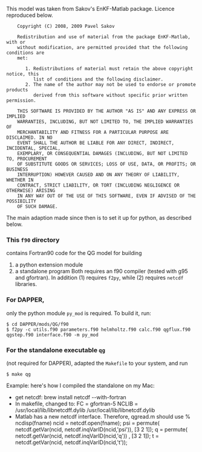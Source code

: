 This model was taken from Sakov's EnKF-Matlab package. Licence reproduced below.

        Copyright (C) 2008, 2009 Pavel Sakov

        Redistribution and use of material from the package EnKF-Matlab, with or
        without modification, are permitted provided that the following conditions are 
        met:
        
           1. Redistributions of material must retain the above copyright notice, this
              list of conditions and the following disclaimer.
           2. The name of the author may not be used to endorse or promote products
              derived from this software without specific prior written permission.
        
        THIS SOFTWARE IS PROVIDED BY THE AUTHOR "AS IS" AND ANY EXPRESS OR IMPLIED 
        WARRANTIES, INCLUDING, BUT NOT LIMITED TO, THE IMPLIED WARRANTIES OF
        MERCHANTABILITY AND FITNESS FOR A PARTICULAR PURPOSE ARE DISCLAIMED. IN NO
        EVENT SHALL THE AUTHOR BE LIABLE FOR ANY DIRECT, INDIRECT, INCIDENTAL, SPECIAL,
        EXEMPLARY, OR CONSEQUENTIAL DAMAGES (INCLUDING, BUT NOT LIMITED TO, PROCUREMENT
        OF SUBSTITUTE GOODS OR SERVICES; LOSS OF USE, DATA, OR PROFITS; OR BUSINESS
        INTERRUPTION) HOWEVER CAUSED AND ON ANY THEORY OF LIABILITY, WHETHER IN
        CONTRACT, STRICT LIABILITY, OR TORT (INCLUDING NEGLIGENCE OR OTHERWISE) ARISING
        IN ANY WAY OUT OF THE USE OF THIS SOFTWARE, EVEN IF ADVISED OF THE POSSIBILITY
        OF SUCH DAMAGE.

The main adaption made since then is to set it up for python, as described below.

### This `f90` directory
contains Fortran90 code for the QG model for building
 1. a python extension module
 2. a standalone program
Both requires an f90 compiler (tested with g95 and gfortran).
In addition (1) requires `f2py`, while (2) requires `netcdf` libraries.

### For DAPPER,
only the python module `py_mod` is required. To build it, run:

    $ cd DAPPER/mods/QG/f90
    $ f2py -c utils.f90 parameters.f90 helmholtz.f90 calc.f90 qgflux.f90 qgstep.f90 interface.f90 -m py_mod

### For the standalone executable `qg`
(not required for DAPPER), adapted the `Makefile` to your system, and run

    $ make qg

Example: here's how I compiled the standalone on my Mac:
- get netcdf:
    brew install netcdf --with-fortran
- In makefile, changed to: 
		FC = gfortran-5
		NCLIB = /usr/local/lib/libnetcdff.dylib /usr/local/lib/libnetcdf.dylib
- Matlab has a new netcdf interface. Therefore, qgread.m should use
  	% ncdisp(fname)
  	ncid = netcdf.open(fname);
  	psi  = permute( netcdf.getVar(ncid, netcdf.inqVarID(ncid,'psi')), [3 2 1]);
  	q    = permute( netcdf.getVar(ncid, netcdf.inqVarID(ncid,'q'))  , [3 2 1]);
  	t    = netcdf.getVar(ncid, netcdf.inqVarID(ncid,'t'));


